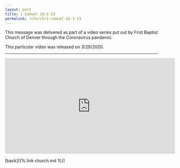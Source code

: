 ```yaml
---
layout: post
title: 1 Samuel 16:1-13
permalink: /church/1-samuel-16-1-13
---
```

This message was delivered as part of a video series put out by First Baptist Church of Denver through the Coronavirus pandemic. 

This particular video was released on 3/29/2020.

* * * 

<iframe width="560" height="315" src="https://www.youtube.com/embed/IChMoltyx6A" frameborder="0" allow="accelerometer; autoplay; encrypted-media; gyroscope; picture-in-picture" allowfullscreen></iframe>


[back]({% link church.md %})